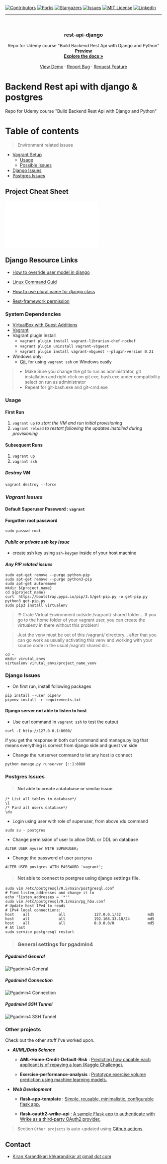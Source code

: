 <div id="top"></div>

[![Contributors][contributors-shield]][contributors-url]
[![Forks][forks-shield]][forks-url]
[![Stargazers][stars-shield]][stars-url]
[![Issues][issues-shield]][issues-url]
[![MIT License][license-shield]][license-url]
[![LinkedIn][linkedin-shield]][linkedin-url]

[contributors-shield]: https://img.shields.io/github/contributors/kiran-karandikar/rest-api-django?style=for-the-badge

[contributors-url]: https://github.com/Kiran-Karandikar/rest-api-django/graphs/contributors

[forks-shield]: https://img.shields.io/github/forks/Kiran-Karandikar/rest-api-django?style=for-the-badge

[forks-url]: https://github.com/Kiran-Karandikar/rest-api-django/network

[stars-shield]: https://img.shields.io/github/stars/Kiran-Karandikar/rest-api-django?style=for-the-badge

[stars-url]: https://github.com/Kiran-Karandikar/rest-api-django/stargazers

[issues-shield]: https://img.shields.io/github/issues/Kiran-Karandikar/rest-api-django?style=for-the-badge

[issues-url]: https://github.com/Kiran-Karandikar/rest-api-django/issues

[license-shield]: https://img.shields.io/github/license/Kiran-Karandikar/rest-api-django?style=for-the-badge

[license-url]: https://github.com/Kiran-Karandikar/rest-api-django/blob/master/LICENSE

[linkedin-shield]: https://img.shields.io/badge/-LinkedIn-black.svg?style=for-the-badge&logo=linkedin&colorB=555

[linkedin-url]: https://linkedin.com/in/kiran-karandikar

---------


<!-- PROJECT LOGO -->
<br />
<div align="center">
<h3 align="center">rest-api-django</h3>
  <p align="center">
    Repo for Udemy course "Build Backend Rest Api with Django and Python"    
    <br />    
    <a href="https://kiran-karandikar.github.io/rest-api-django"><strong>Preview</strong></a>
    <br />
    <a href="https://github.com/kiran-karandikar/rest-api-django"><strong>Explore the docs »</strong></a>
    <br />
    <br />
    <a href="https://github.com/kiran-karandikar/rest-api-django">View Demo</a>
    ·
    <a href="https://github.com/kiran-karandikar/rest-api-django/issues">Report Bug</a>
    ·
    <a href="https://github.com/kiran-karandikar/rest-api-django/issues">Request Feature</a>
  </p>
</div>

<!-- BADGES.MD Finish -->
<!-- BADGES.MD Finish -->
# Backend Rest api with django & postgres 
Repo for Udemy course "Build Backend Rest Api with Django and Python"

# Table of contents
> Environment related issues
* [Vagrant Setup](#system-dependencies)
  * [Usage](#usage)
  * [Possible Issues](#vagrant-issues)
* [Django Issues](#environment-issues)
* [Postgres Issues](#postgres-issues)

## Project Cheat Sheet 
![All commands](Resources/command_line_cheat_sheet.pdf)

## Django Resource Links
* [How to override user model in django](https://docs.djangoproject.com/en/2.2/topics/auth/customizing/#auth-custom-user)

* [Linux Command Guid](http://www.keyxl.com/aaaf192/83/Linux-Bash-Shell-keyboard-shortcuts.htm)

* [How to use plural name for django class](https://docs.djangoproject.com/en/2.2/ref/models/options/#verbose-name)

* [Rest-framework permission](https://www.django-rest-framework.org/api-guide/permissions/)

### System Dependencies

* [VirtualBox with Guest Additions](https://www.virtualbox.org/wiki/Downloads)
* [Vagrant](https://www.vagrantup.com/downloads.html)
* Vagrant plugin Install
    * `vagrant plugin install vagrant-librarian-chef-nochef`
    * `vagrant plugin uninstall vagrant-vbguest`
    * `vagrant plugin install vagrant-vbguest --plugin-version 0.21`
* Windows only:
  * [Git](https://git-scm.com/download/win), for using `vagrant ssh` on Windows easily

> * Make Sure you change the git to run as administrator,
git installation and right click on git.exe, bash.exe under compatibility select  on run as administrator
> * Repeat for git-bash.exe and git-cmd.exe
### Usage
#### First Run

1. `vagrant up` _to start the VM and run initial provisioning_
3. `vagrant reload` _to restart following the updates installed during provisioning_

#### Subsequent Runs
1. `vagrant up`
2. `vagrant ssh`
##### Destroy VM
``vagrant destroy --force``
### *Vagrant Issues*
#### Default Superuser Password : ``vagrant``
#### Forgotten root password
```shell script
sudo passwd root
```
#### _Public or private ssh key issue_
* create ssh key using ``ssh-keygen`` inside of your host machine

#### _Any PIP related issues_
```shell script
sudo apt-get remove --purge python-pip
sudo apt-get remove --purge python3-pip
sudo apt-get autoremove
mkdir ${project_name}
cd ${project_name}
curl  https://bootstrap.pypa.io/pip/3.5/get-pip.py -o get-pip.py
python3 get-pip.py
sudo pip3 install virtualenv
```
> !!! Crate Virtual Environment outside  /vagrant/ shared folder...
If you go to the home folder of your vagrant user, you can create the virtualenv in there without this problem!

> Just the venv must be out of this /vagrant/ directory... after that you can go work as usually activating this venv and working with your source code in the usual /vagrat/ shared dir...
```shell script
cd ~
mkdir virutal_envs
virtualenv virutal_envs/project_name_venv  
```
### Django  Issues
* On first run, install following packages
```shell script
pip install --user pipenv
pipenv install -r requirements.txt
```
#### Django server not able to listen to host 
* Use curl command in `vagrant ssh` to test the output
```shell script
curl -I http://127.0.0.1:8000/
```
if you get the response in both curl command and manage.py log
that means everything is correct from django side and guest vm side
* Change the runserver command to let any host ip connect
```shell script
python manage.py runserver [::]:8080
```
### Postgres Issues
> #### Not able to create a database or similar issue
```postgresql
/* List all tables in database*/
\l 
/* Find all users database*/
\du 
```
* Login using user with role of superuser, from above \du command 
```shell script
sudo su - postgres
```
* Change permission of user to allow DML or DDL on database
```postgresql
ALTER USER myuser WITH SUPERUSER;
```
* Change the password of user `postgres`
```postgresql
ALTER USER postgres WITH PASSWORD 'vagrant';
```
> #### Not able to connect to postgres using django settings file.
```shell script
sudo vim /etc/postgresql/9.5/main/postgresql.conf
# Find listen_addresses and change it to
echo "listen_addresses = '*'"
sudo vim /etc/postgresql/9.1/main/pg_hba.conf
# Update host IPv4 to reads
# IPv4 local connections:
host    all             all             127.0.0.1/32            md5
host    all             all             192.168.33.10/24        md5
host    all             all             0.0.0.0/0               md5
# At last 
sudo service postgresql restart
```
> ### General settings for pgadmin4
##### Pgadmin4 General
![Pgadmin4 General](Resources/pgadmin4-connection-1.png)
##### Pgadmin4 Connection
![Pgadmin4 Connection](Resources/pgadmin4-connection-2.png)
##### Pgadmin4 SSH Tunnel
![Pgadmin4 SSH Tunnel](Resources/pgadmin4-connection-3.png)


### Other projects

Check out the other stuff I've worked upon.

- ___AI/ML/Data Science___

  - **AML-Home-Credit-Default-Risk** : [Predicting how capable each applicant is of repaying a loan \(Kaggle Challenge\).](https://github.com/Kiran-Karandikar/AML-Home-Credit-Default-Risk)

  - **Exercise-performance-analysis** : [Prototype exercise volume prediction using machine learning models.](https://github.com/Kiran-Karandikar/Exercise-performance-analysis)

- ___Web Development___

  - **flask-app-template** : [Simple, reusable, minimalistic, configurable flask app.](https://github.com/Kiran-Karandikar/flask-app-template)

  - **flask-oauth2-wrike-api** : [A sample Flask app to authenticate with Wrike as a third-party OAuth2 provider.](https://github.com/Kiran-Karandikar/flask-oauth2-wrike-api)

> Section `Other projects` is auto-updated using [Github actions](https://github.com/features/actions). 
<!-- CONTACT -->
## Contact

- [Kiran Karandikar: khkarandikar at gmail dot com](mailto:khkarandikar@gmail.com)
